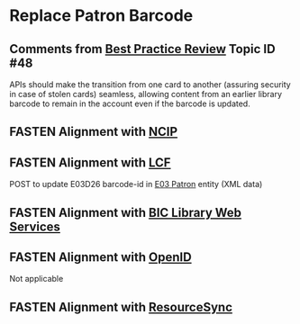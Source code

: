 # Replace Patron Barcode

##  Comments from [Best Practice Review][BEST_PRACTICES] Topic ID #48
APIs should make the transition from one card to another (assuring 
security in case of stolen cards)  seamless, allowing content from 
an earlier library barcode to remain in the account even if the barcode 
is updated.  

## FASTEN Alignment with [NCIP][NCIP]

## FASTEN Alignment with [LCF][LCF]

POST to update E03D26 barcode-id in [E03 Patron](https://github.com/anthonywhitford/bic-lcf/wiki/LCF-1.0.1-Information-Entity-XML-bindings#e03-patron) entity (XML data)

## FASTEN Alignment with [BIC Library Web Services][BICWS]


## FASTEN Alignment with [OpenID][OID]

Not applicable


## FASTEN Alignment with [ResourceSync][RS]


[BEST_PRACTICES]: https://docs.google.com/spreadsheets/d/1iQrdLVUSCW-0FWlrKNGjZJkB8nPO5Z94pg1Ie8GIKhg/
[NCIP]: http://www.ncip.info/ 
[OID]: https://openid.net/
[RS]: http://www.openarchives.org/rs/toc
[LCF]: http://www.bic.org.uk/114/Library-Communications-Framework-(LCF)/
[BICWS]: http://www.bic.org.uk/files/pdfs/Library%20Web%20Services%20TandFWG%20Project%20Brief_Final%20v.1.1.pdf

